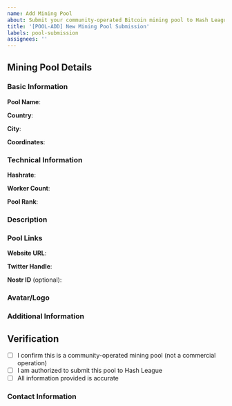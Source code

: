 ```yaml
---
name: Add Mining Pool
about: Submit your community-operated Bitcoin mining pool to Hash League
title: '[POOL-ADD] New Mining Pool Submission'
labels: pool-submission
assignees: ''
---
```


## Mining Pool Details

### Basic Information

**Pool Name**: 
<!-- e.g. Tokyo Bitcoin Hub -->

**Country**: 
<!-- e.g. Japan -->

**City**:
<!-- e.g. Tokyo -->

**Coordinates**:
<!-- Decimal latitude and longitude coordinates, e.g. 35.6895, 139.6917 -->

### Technical Information

**Hashrate**:
<!-- Current total hashrate in PH/s, e.g. 15.7 PH/s -->

**Worker Count**:
<!-- Number of active mining rigs/workers, e.g. 108 -->

**Pool Rank**:
<!-- If known, or leave blank for us to determine -->

### Description

<!-- A brief description of your mining pool, its mission, when it was established, and what makes it unique. -->
<!-- Example: Started by the Tokyo Bitcoin community in 2021, this mining pool emphasizes education and decentralization while supporting local Bitcoin events. -->

### Pool Links

**Website URL**:
<!-- Full URL including https://, e.g. https://tokyobitcoinhub.com -->

**Twitter Handle**:
<!-- Full URL, e.g. https://twitter.com/tokyobtchub -->

**Nostr ID** (optional):
<!-- Your Nostr npub or hex key -->

### Avatar/Logo

<!-- Please attach a square image, at least or 500x500 pixels for your pool avatar -->
<!-- If you don't have an image ready, you can submit the issue and add it later in the comments -->

### Additional Information

<!-- Any other information you'd like to share about your mining pool -->

## Verification

- [ ] I confirm this is a community-operated mining pool (not a commercial operation)
- [ ] I am authorized to submit this pool to Hash League
- [ ] All information provided is accurate

### Contact Information

<!-- Optional: Provide contact information if you'd like to be reached about your submission -->
